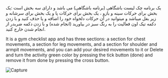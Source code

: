 یک برنامه چک لیست باشگاهی (برنامه باشگاهی) می باشد و دارای سه بخش است :یک بخش برای حرکات سینه و بازو ، یک بخش برای حرکات پا و یک بخش برای سرشانه و زیر بغل میباشد و میتوانید در آن حرکات دلخواه خود را اضافه و یا حذف کنید و با زدن دکمه تیک اون فعالیت را به رنگ سبز در بیاورید (انجام شده) و با زدن دکمه ضربدر از انجام شدن خارج کنید.

It is a gym checklist app and has three sections: a section for chest movements, a section for leg movements, and a section for shoulder and armpit movements, and you can add your desired movements to it or Delete and turn the activity green color by pressing the tick button (done) and remove it from done by pressing the cross button.

![Capture](https://github.com/sadeqran/Gym-Todo/assets/109485162/6d2805d7-35de-4131-a113-34af34e734d6)
